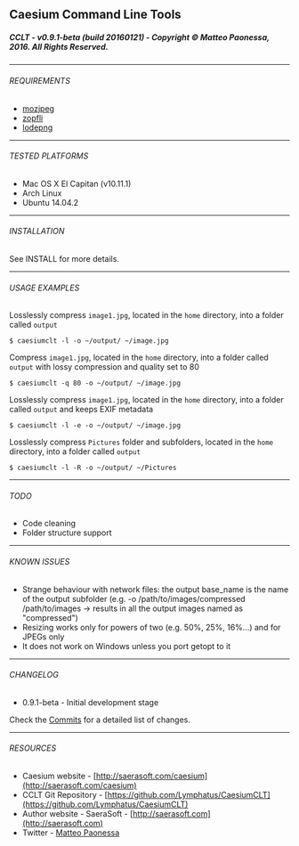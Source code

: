 ## Caesium Command Line Tools
##### CCLT - v0.9.1-beta (build 20160121) - Copyright &copy; Matteo Paonessa, 2016. All Rights Reserved.

----------

###### REQUIREMENTS
* [mozjpeg](https://github.com/mozilla/mozjpeg)
* [zopfli](https://github.com/google/zopfli)
* [lodepng](https://github.com/lvandeve/lodepng)

----------

###### TESTED PLATFORMS
* Mac OS X El Capitan (v10.11.1)
* Arch Linux
* Ubuntu 14.04.2

----------

###### INSTALLATION
See INSTALL for more details.

----------

###### USAGE EXAMPLES

Losslessly compress ```image1.jpg```, located in the ```home``` directory, into a folder called ```output```
```
$ caesiumclt -l -o ~/output/ ~/image.jpg
```

Compress ```image1.jpg```, located in the ```home``` directory, into a folder called ```output``` with lossy compression and quality set to 80
```
$ caesiumclt -q 80 -o ~/output/ ~/image.jpg
```

Losslessly compress ```image1.jpg```, located in the ```home``` directory, into a folder called ```output``` and keeps EXIF metadata
```
$ caesiumclt -l -e -o ~/output/ ~/image.jpg
```

Losslessly compress ```Pictures``` folder and subfolders, located in the ```home``` directory, into a folder called ```output```
```
$ caesiumclt -l -R -o ~/output/ ~/Pictures
```

----------

###### TODO
* Code cleaning
* Folder structure support

----------

###### KNOWN ISSUES
* Strange behaviour with network files: the output base_name is the name of the output subfolder (e.g. -o /path/to/images/compressed /path/to/images -> results in all the output images named as "compressed")
* Resizing works only for powers of two (e.g. 50%, 25%, 16%...) and for JPEGs only
* It does not work on Windows unless you port getopt to it

----------

###### CHANGELOG
* 0.9.1-beta - Initial development stage

Check the [Commits](https://github.com/Lymphatus/CaesiumCLT/commits/master) for a detailed list of changes.

----------

###### RESOURCES
* Caesium website - [http://saerasoft.com/caesium](http://saerasoft.com/caesium)
* CCLT Git Repository - [https://github.com/Lymphatus/CaesiumCLT](https://github.com/Lymphatus/CaesiumCLT)
* Author website - SaeraSoft - [http://saerasoft.com](http://saerasoft.com)
* Twitter - [Matteo Paonessa](https://twitter.com/MatteoPaonessa)
